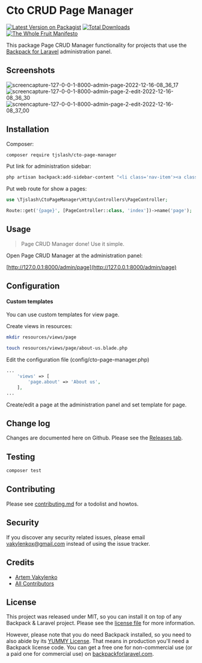 # Cto CRUD Page Manager

[![Latest Version on Packagist][ico-version]][link-packagist]
[![Total Downloads][ico-downloads]][link-downloads]
[![The Whole Fruit Manifesto](https://img.shields.io/badge/writing%20standard-the%20whole%20fruit-brightgreen)](https://github.com/the-whole-fruit/manifesto)

This package Page CRUD Manager functionality for projects that use the [Backpack for Laravel](https://backpackforlaravel.com/) administration panel. 

## Screenshots

![screencapture-127-0-0-1-8000-admin-page-2022-12-16-08_36_17](https://user-images.githubusercontent.com/569999/207989280-c6d7546e-c8ca-4729-875c-95318b777372.png)
![screencapture-127-0-0-1-8000-admin-page-2-edit-2022-12-16-08_36_30](https://user-images.githubusercontent.com/569999/207989290-d5236b87-e007-4223-b443-c378cbf1f8c4.png)
![screencapture-127-0-0-1-8000-admin-page-2-edit-2022-12-16-08_37_00](https://user-images.githubusercontent.com/569999/207989293-8981a882-3caf-44ba-bac4-3349ee4befb7.png)


## Installation

Composer:

``` bash
composer require tjslash/cto-page-manager
```

Put link for administration sidebar:

``` bash
php artisan backpack:add-sidebar-content "<li class='nav-item'><a class='nav-link' href='{{ backpack_url('page') }}'><i class='nav-icon la la-question'></i> {{ __('tjslash::cto-page-manager.pages') }}</a></li>"
```

Put web route for show a pages:

``` php
use \Tjslash\CtoPageManager\Http\Controllers\PageController;

Route::get('{page}', [PageController::class, 'index'])->name('page');
```


## Usage

> Page CRUD Manager done! Use it simple.

Open Page CRUD Manager at the administration panel: 

[http://127.0.0.1:8000/admin/page](http://127.0.0.1:8000/admin/page)


## Configuration

#### Custom templates

You can use custom templates for view page.

Create views in resources:

``` bash
mkdir resources/views/page

touch resources/views/page/about-us.blade.php
```

Edit the configuration file (config/cto-page-manager.php)

``` php
...
    'views' => [
        'page.about' => 'About us',
    ],
...
```

Create/edit a page at the administration panel and set template for page.


## Change log

Changes are documented here on Github. Please see the [Releases tab](https://github.com/tjslash/cto-page-manager/releases).

## Testing

``` bash
composer test
```

## Contributing

Please see [contributing.md](contributing.md) for a todolist and howtos.

## Security

If you discover any security related issues, please email vakylenkox@gmail.com instead of using the issue tracker.

## Credits

- [Artem Vakylenko][link-author]
- [All Contributors][link-contributors]

## License

This project was released under MIT, so you can install it on top of any Backpack & Laravel project. Please see the [license file](license.md) for more information. 

However, please note that you do need Backpack installed, so you need to also abide by its [YUMMY License](https://github.com/Laravel-Backpack/CRUD/blob/master/LICENSE.md). That means in production you'll need a Backpack license code. You can get a free one for non-commercial use (or a paid one for commercial use) on [backpackforlaravel.com](https://backpackforlaravel.com).


[ico-version]: https://img.shields.io/packagist/v/tjslash/cto-page-manager.svg?style=flat-square
[ico-downloads]: https://img.shields.io/packagist/dt/tjslash/cto-page-manager.svg?style=flat-square

[link-packagist]: https://packagist.org/packages/tjslash/cto-page-manager
[link-downloads]: https://packagist.org/packages/tjslash/cto-page-manager
[link-author]: https://github.com/tj
[link-contributors]: ../../contributors
